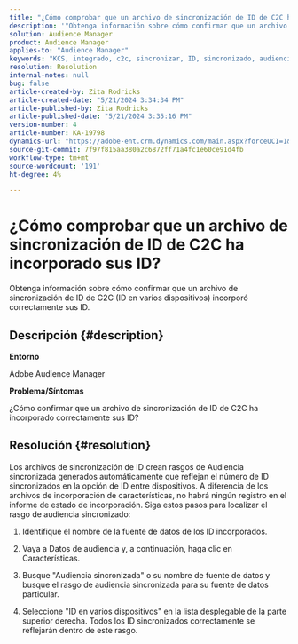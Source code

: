 ```yaml
---
title: "¿Cómo comprobar que un archivo de sincronización de ID de C2C ha incorporado sus ID?"
description: '"Obtenga información sobre cómo confirmar que un archivo de sincronización de ID de C2C (ID en varios dispositivos) incorporó correctamente sus ID".'
solution: Audience Manager
product: Audience Manager
applies-to: "Audience Manager"
keywords: "KCS, integrado, c2c, sincronizar, ID, sincronizado, audiencia, rasgo, estado, informe"
resolution: Resolution
internal-notes: null
bug: false
article-created-by: Zita Rodricks
article-created-date: "5/21/2024 3:34:34 PM"
article-published-by: Zita Rodricks
article-published-date: "5/21/2024 3:35:16 PM"
version-number: 4
article-number: KA-19798
dynamics-url: "https://adobe-ent.crm.dynamics.com/main.aspx?forceUCI=1&pagetype=entityrecord&etn=knowledgearticle&id=cc0f639a-8717-ef11-9f89-6045bd06eea5"
source-git-commit: 7f97f815aa380a2c6872ff71a4fc1e60ce91d4fb
workflow-type: tm+mt
source-wordcount: '191'
ht-degree: 4%

---
```


# ¿Cómo comprobar que un archivo de sincronización de ID de C2C ha incorporado sus ID?


Obtenga información sobre cómo confirmar que un archivo de sincronización de ID de C2C (ID en varios dispositivos) incorporó correctamente sus ID.

## Descripción {#description}


<b>Entorno</b>

Adobe Audience Manager

<b>Problema/Síntomas</b>

¿Cómo confirmar que un archivo de sincronización de ID de C2C ha incorporado correctamente sus ID?




## Resolución {#resolution}


Los archivos de sincronización de ID crean rasgos de Audiencia sincronizada generados automáticamente que reflejan el número de ID sincronizados en la opción de ID entre dispositivos. A diferencia de los archivos de incorporación de características, no habrá ningún registro en el informe de estado de incorporación. Siga estos pasos para localizar el rasgo de audiencia sincronizado:

1) Identifique el nombre de la fuente de datos de los ID incorporados.

2) Vaya a Datos de audiencia y, a continuación, haga clic en Características.

3) Busque &quot;Audiencia sincronizada&quot; o su nombre de fuente de datos y busque el rasgo de audiencia sincronizada para su fuente de datos particular.

4) Seleccione &quot;ID en varios dispositivos&quot; en la lista desplegable de la parte superior derecha. Todos los ID sincronizados correctamente se reflejarán dentro de este rasgo.

